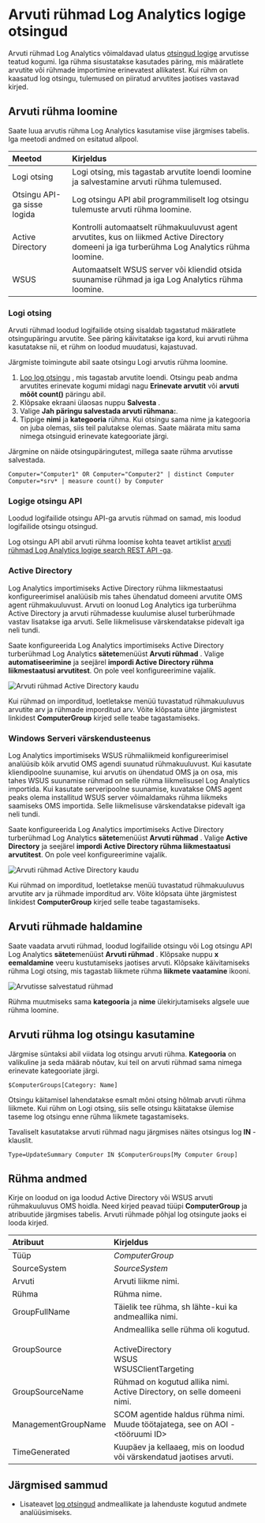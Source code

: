 <properties
    pageTitle="Arvuti rühmad Log Analytics logige otsingud | Microsoft Azure'i"
    description="Arvuti rühmad Log Analytics võimaldavad ulatus log otsinguid kindla arvutite kogum.  Selles artiklis kirjeldatakse neid erinevaid viise, saate luua arvutis rühmad ja log otsingu kasutamine."
    services="log-analytics"
    documentationCenter=""
    authors="bwren"
    manager="jwhit"
    editor=""/>

<tags
    ms.service="log-analytics"
    ms.workload="na"
    ms.tgt_pltfrm="na"
    ms.devlang="na"
    ms.topic="article"
    ms.date="09/06/2016"
    ms.author="bwren"/>

# <a name="computer-groups-in-log-analytics-log-searches"></a>Arvuti rühmad Log Analytics logige otsingud
Arvuti rühmad Log Analytics võimaldavad ulatus [otsingud logige](log-analytics-log-searches.md) arvutisse teatud kogumi.  Iga rühma sisustatakse kasutades päring, mis määratlete arvutite või rühmade importimine erinevatest allikatest.  Kui rühm on kaasatud log otsingu, tulemused on piiratud arvutites jaotises vastavad kirjed.

## <a name="creating-a-computer-group"></a>Arvuti rühma loomine
Saate luua arvutis rühma Log Analytics kasutamise viise järgmises tabelis.  Iga meetodi andmed on esitatud allpool. 

| Meetod | Kirjeldus |
|:---|:---|
| Logi otsing       | Logi otsing, mis tagastab arvutite loendi loomine ja salvestamine arvuti rühma tulemused. |
| Otsingu API-ga sisse logida   | Log otsingu API abil programmiliselt log otsingu tulemuste arvuti rühma loomine. |
| Active Directory | Kontrolli automaatselt rühmakuuluvust agent arvutites, kus on liikmed Active Directory domeeni ja iga turberühma Log Analytics rühma loomine.
| WSUS              | Automaatselt WSUS server või kliendid otsida suunamise rühmad ja iga Log Analytics rühma loomine. |


### <a name="log-search"></a>Logi otsing

Arvuti rühmad loodud logifailide otsing sisaldab tagastatud määratlete otsingupäringu arvutite.  See päring käivitatakse iga kord, kui arvuti rühma kasutatakse nii, et rühm on loodud muudatusi, kajastuvad.

Järgmiste toimingute abil saate otsingu Logi arvutis rühma loomine.

1. [Loo log otsingu](log-analytics-log-searches.md) , mis tagastab arvutite loendi.  Otsingu peab andma arvutites erinevate kogumi midagi nagu **Erinevate arvutit** või **arvuti mõõt count()** päringu abil.  
2. Klõpsake ekraani ülaosas nuppu **Salvesta** .
3. Valige **Jah** **päringu salvestada arvuti rühmana:**.
4. Tippige **nimi** ja **kategooria** rühma.  Kui otsingu sama nime ja kategooria on juba olemas, siis teil palutakse olemas.  Saate määrata mitu sama nimega otsinguid erinevate kategooriate järgi. 

Järgmine on näide otsingupäringutest, millega saate rühma arvutisse salvestada.

    Computer="Computer1" OR Computer="Computer2" | distinct Computer 
    Computer=*srv* | measure count() by Computer

### <a name="log-search-api"></a>Logige otsingu API

Loodud logifailide otsingu API-ga arvutis rühmad on samad, mis loodud logifailide otsingu otsingud.

Log otsingu API abil arvuti rühma loomise kohta teavet artiklist [arvuti rühmad Log Analytics logige search REST API -ga](log-analytics-log-search-api.md#computer-groups).

### <a name="active-directory"></a>Active Directory

Log Analytics importimiseks Active Directory rühma liikmestaatusi konfigureerimisel analüüsib mis tahes ühendatud domeeni arvutite OMS agent rühmakuuluvust.  Arvuti on loonud Log Analytics iga turberühma Active Directory ja arvuti rühmadesse kuulumise alusel turberühmade vastav lisatakse iga arvuti.  Selle liikmelisuse värskendatakse pidevalt iga neli tundi.  

Saate konfigureerida Log Analytics importimiseks Active Directory turberühmad Log Analytics **sätete**menüüst **Arvuti rühmad** .  Valige **automatiseerimine** ja seejärel **impordi Active Directory rühma liikmestaatusi arvutitest**.  On pole veel konfigureerimine vajalik.

![Arvuti rühmad Active Directory kaudu](media/log-analytics-computer-groups/configure-activedirectory.png)

Kui rühmad on imporditud, loetletakse menüü tuvastatud rühmakuuluvus arvutite arv ja rühmade imporditud arv.  Võite klõpsata ühte järgmistest linkidest **ComputerGroup** kirjed selle teabe tagastamiseks.

### <a name="windows-server-update-service"></a>Windows Serveri värskendusteenus

Log Analytics importimiseks WSUS rühmaliikmeid konfigureerimisel analüüsib kõik arvutid OMS agendi suunatud rühmakuuluvust.  Kui kasutate kliendipoolne suunamise, kui arvutis on ühendatud OMS ja on osa, mis tahes WSUS suunamise rühmad on selle rühma liikmelisusel Log Analytics importida. Kui kasutate serveripoolne suunamise, kuvatakse OMS agent peaks olema installitud WSUS server võimaldamaks rühma liikmeks saamiseks OMS importida.  Selle liikmelisuse värskendatakse pidevalt iga neli tundi. 

Saate konfigureerida Log Analytics importimiseks Active Directory turberühmad Log Analytics **sätete**menüüst **Arvuti rühmad** .  Valige **Active Directory** ja seejärel **impordi Active Directory rühma liikmestaatusi arvutitest**.  On pole veel konfigureerimine vajalik.

![Arvuti rühmad Active Directory kaudu](media/log-analytics-computer-groups/configure-wsus.png)

Kui rühmad on imporditud, loetletakse menüü tuvastatud rühmakuuluvus arvutite arv ja rühmade imporditud arv.  Võite klõpsata ühte järgmistest linkidest **ComputerGroup** kirjed selle teabe tagastamiseks.

## <a name="managing-computer-groups"></a>Arvuti rühmade haldamine

Saate vaadata arvuti rühmad, loodud logifailide otsingu või Log otsingu API Log Analytics **sätete**menüüst **Arvuti rühmad** .  Klõpsake nuppu **x** **eemaldamine** veeru kustutamiseks jaotises arvuti.  Klõpsake käivitamiseks rühma Logi otsing, mis tagastab liikmete rühma **liikmete vaatamine** ikooni. 

![Arvutisse salvestatud rühmad](media/log-analytics-computer-groups/configure-saved.png)

Rühma muutmiseks sama **kategooria** ja **nime** ülekirjutamiseks algsele uue rühma loomine.

## <a name="using-a-computer-group-in-a-log-search"></a>Arvuti rühma log otsingu kasutamine
Järgmise süntaksi abil viidata log otsingu arvuti rühma.  **Kategooria** on valikuline ja seda määrab nõutav, kui teil on arvuti rühmad sama nimega erinevate kategooriate järgi. 

    $ComputerGroups[Category: Name]

Otsingu käitamisel lahendatakse esmalt mõni otsing hõlmab arvuti rühma liikmete.  Kui rühm on Logi otsing, siis selle otsingu käitatakse ülemise taseme log otsingu enne rühma liikmete tagastamiseks.

Tavaliselt kasutatakse arvuti rühmad nagu järgmises näites otsingus log **IN** -klauslit.

    Type=UpdateSummary Computer IN $ComputerGroups[My Computer Group]

## <a name="computer-group-records"></a>Rühma andmed

Kirje on loodud on iga loodud Active Directory või WSUS arvuti rühmakuuluvus OMS hoidla.  Need kirjed peavad tüüpi **ComputerGroup** ja atribuutide järgmises tabelis.  Arvuti rühmade põhjal log otsingute jaoks ei looda kirjed.

| Atribuut | Kirjeldus |
|:--|:--|
| Tüüp                | *ComputerGroup* |
| SourceSystem        | *SourceSystem*  |
| Arvuti            | Arvuti liikme nimi. |
| Rühma               | Rühma nime. |
| GroupFullName       | Täielik tee rühma, sh lähte-kui ka andmeallika nimi.
| GroupSource         | Andmeallika selle rühma oli kogutud. <br><br>ActiveDirectory<br>WSUS<br>WSUSClientTargeting |
| GroupSourceName     | Rühmad on kogutud allika nimi.  Active Directory, on selle domeeni nimi. |
| ManagementGroupName | SCOM agentide haldus rühma nimi.  Muude töötajatega, see on AOI -\<tööruumi ID\> |
| TimeGenerated       | Kuupäev ja kellaaeg, mis on loodud või värskendatud jaotises arvuti. |



## <a name="next-steps"></a>Järgmised sammud

- Lisateavet [log otsingud](log-analytics-log-searches.md) andmeallikate ja lahenduste kogutud andmete analüüsimiseks.  